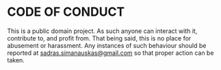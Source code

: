 # CODE OF CONDUCT

This is a public domain project. As such anyone can interact with it, contribute to, and profit from. That being said, this is no place for abusement or harassment. Any instances of such behaviour should be reported at sadras.simanauskas@gmail.com so that proper action can be taken.
